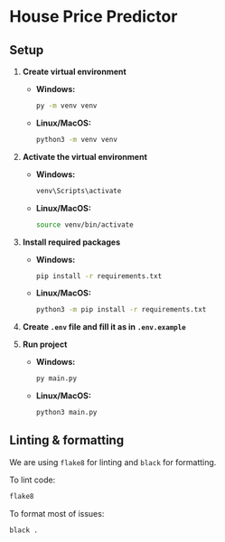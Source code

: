 # House Price Predictor

## Setup

1. **Create virtual environment**

   - **Windows:**
     ```bash
     py -m venv venv
     ```
   - **Linux/MacOS:**
     ```bash
     python3 -m venv venv
     ```

2. **Activate the virtual environment**

   - **Windows:**
     ```bash
     venv\Scripts\activate
     ```
   - **Linux/MacOS:**
     ```bash
     source venv/bin/activate
     ```

3. **Install required packages**

   - **Windows:**
     ```bash
     pip install -r requirements.txt
     ```
   - **Linux/MacOS:**
     ```bash
     python3 -m pip install -r requirements.txt
     ```

4. **Create `.env` file and fill it as in `.env.example`**

5. **Run project**

   - **Windows:**
     ```bash
     py main.py
     ```
   - **Linux/MacOS:**
     ```bash
     python3 main.py
     ```

## Linting & formatting

We are using `flake8` for linting and `black` for formatting.

To lint code:
```bash
flake8
```

To format most of issues:
```bash
black .
```
